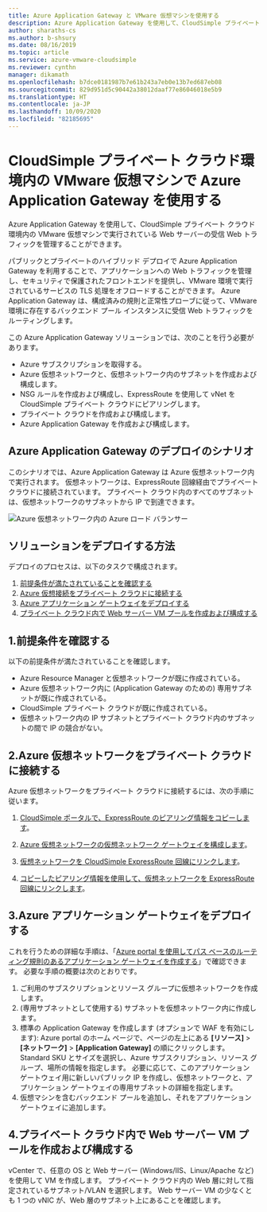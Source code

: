 ```yaml
---
title: Azure Application Gateway と VMware 仮想マシンを使用する
description: Azure Application Gateway を使用して、CloudSimple プライベート クラウド環境内の VMware 仮想マシンで実行されている Web サーバーの受信 Web トラフィックを管理する方法について説明します
author: sharaths-cs
ms.author: b-shsury
ms.date: 08/16/2019
ms.topic: article
ms.service: azure-vmware-cloudsimple
ms.reviewer: cynthn
manager: dikamath
ms.openlocfilehash: b7dce0181987b7e61b243a7eb0e13b7ed687eb08
ms.sourcegitcommit: 829d951d5c90442a38012daaf77e86046018e5b9
ms.translationtype: HT
ms.contentlocale: ja-JP
ms.lasthandoff: 10/09/2020
ms.locfileid: "82185695"
---
```

# <a name="use-azure-application-gateway-with-vmware-virtual-machines-in-the-cloudsimple-private-cloud-environment"></a>CloudSimple プライベート クラウド環境内の VMware 仮想マシンで Azure Application Gateway を使用する

Azure Application Gateway を使用して、CloudSimple プライベート クラウド環境内の VMware 仮想マシンで実行されている Web サーバーの受信 Web トラフィックを管理することができます。

パブリックとプライベートのハイブリッド デプロイで Azure Application Gateway を利用することで、アプリケーションへの Web トラフィックを管理し、セキュリティで保護されたフロントエンドを提供し、VMware 環境で実行されているサービスの TLS 処理をオフロードすることができます。 Azure Application Gateway は、構成済みの規則と正常性プローブに従って、VMware 環境に存在するバックエンド プール インスタンスに受信 Web トラフィックをルーティングします。

この Azure Application Gateway ソリューションでは、次のことを行う必要があります。

* Azure サブスクリプションを取得する。
* Azure 仮想ネットワークと、仮想ネットワーク内のサブネットを作成および構成します。
* NSG ルールを作成および構成し、ExpressRoute を使用して vNet を CloudSimple プライベート クラウドにピアリングします。
* プライベート クラウドを作成および構成します。
* Azure Application Gateway を作成および構成します。

## <a name="azure-application-gateway-deployment-scenario"></a>Azure Application Gateway のデプロイのシナリオ

このシナリオでは、Azure Application Gateway は Azure 仮想ネットワーク内で実行されます。 仮想ネットワークは、ExpressRoute 回線経由でプライベートクラウドに接続されています。 プライベート クラウド内のすべてのサブネットは、仮想ネットワークのサブネットから IP で到達できます。

![Azure 仮想ネットワーク内の Azure ロード バランサー](media/load-balancer-use-case.png)

## <a name="how-to-deploy-the-solution"></a>ソリューションをデプロイする方法

デプロイのプロセスは、以下のタスクで構成されます。

1. [前提条件が満たされていることを確認する](#1-verify-prerequisites)
2. [Azure 仮想接続をプライベート クラウドに接続する](#2-connect-your-azure-virtual-network-to-your-private-cloud)
3. [Azure アプリケーション ゲートウェイをデプロイする](#3-deploy-an-azure-application-gateway)
4. [プライベート クラウド内で Web サーバー VM プールを作成および構成する](#4-create-and-configure-a-web-server-vm-pool-in-your-private-cloud)

## <a name="1-verify-prerequisites"></a>1.前提条件を確認する

以下の前提条件が満たされていることを確認します。

* Azure Resource Manager と仮想ネットワークが既に作成されている。
* Azure 仮想ネットワーク内に (Application Gateway のための) 専用サブネットが既に作成されている。
* CloudSimple プライベート クラウドが既に作成されている。
* 仮想ネットワーク内の IP サブネットとプライベート クラウド内のサブネットの間で IP の競合がない。

## <a name="2-connect-your-azure-virtual-network-to-your-private-cloud"></a>2.Azure 仮想ネットワークをプライベート クラウドに接続する

Azure 仮想ネットワークをプライベート クラウドに接続するには、次の手順に従います。

1. [CloudSimple ポータルで、ExpressRoute のピアリング情報をコピーします](virtual-network-connection.md)。

2. [Azure 仮想ネットワークの仮想ネットワーク ゲートウェイを構成します](../expressroute/expressroute-howto-add-gateway-portal-resource-manager.md)。

3. [仮想ネットワークを CloudSimple ExpressRoute 回線にリンクします](../expressroute/expressroute-howto-linkvnet-portal-resource-manager.md#connect-a-vnet-to-a-circuit---different-subscription)。

4. [コピーしたピアリング情報を使用して、仮想ネットワークを ExpressRoute 回線にリンクします](virtual-network-connection.md)。

## <a name="3-deploy-an-azure-application-gateway"></a>3.Azure アプリケーション ゲートウェイをデプロイする

これを行うための詳細な手順は、「[Azure portal を使用してパス ベースのルーティング規則のあるアプリケーション ゲートウェイを作成する](../application-gateway/create-url-route-portal.md)」で確認できます。 必要な手順の概要は次のとおりです。

1. ご利用のサブスクリプションとリソース グループに仮想ネットワークを作成します。
2. (専用サブネットとして使用する) サブネットを仮想ネットワーク内に作成します。
3. 標準の Application Gateway を作成します (オプションで WAF を有効にします): Azure portal のホーム ページで、ページの左上にある **[リソース]**  >  **[ネットワーク]**  >  **[Application Gateway]** の順にクリックします。 Standard SKU とサイズを選択し、Azure サブスクリプション、リソース グループ、場所の情報を指定します。 必要に応じて、このアプリケーション ゲートウェイ用に新しいパブリック IP を作成し、仮想ネットワークと、アプリケーション ゲートウェイの専用サブネットの詳細を指定します。
4. 仮想マシンを含むバックエンド プールを追加し、それをアプリケーション ゲートウェイに追加します。

## <a name="4-create-and-configure-a-web-server-vm-pool-in-your-private-cloud"></a>4.プライベート クラウド内で Web サーバー VM プールを作成および構成する

vCenter で、任意の OS と Web サーバー (Windows/IIS、Linux/Apache など) を使用して VM を作成します。 プライベート クラウド内の Web 層に対して指定されているサブネット/VLAN を選択します。 Web サーバー VM の少なくとも 1 つの vNIC が、Web 層のサブネット上にあることを確認します。
